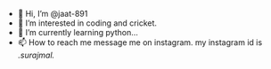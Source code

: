 - 👋 Hi, I’m @jaat-891
- 👀 I’m interested in coding and cricket.
- 🌱 I’m currently learning python...
- 📫 How to reach me message me on instagram.
  my instagram id is _.surajmal._

<!---
jaat-891/jaat-891 is a ✨ special ✨ repository because its `README.md` (this file) appears on your GitHub profile.
You can click the Preview link to take a look at your changes.
--->
